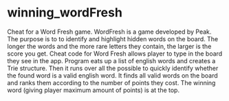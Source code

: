 # winning_wordFresh
Cheat for a Word Fresh game.
WordFresh is a game developed by Peak. The purpose is to to identify and highlight hidden words on the board. The longer the words and the more rare letters they contain, the larger is the score you get.
Cheat code for Word Fresh allows player to type in the board they see in the app.
Program eats up a list of english words and creates a Trie structure. 
Then it runs over all the possible to quickly identify whether the found word is a valid english word. It finds all valid words on the board and ranks them according to the number of points they cost. The winning word (giving player maximum amount of points) is at the top.
